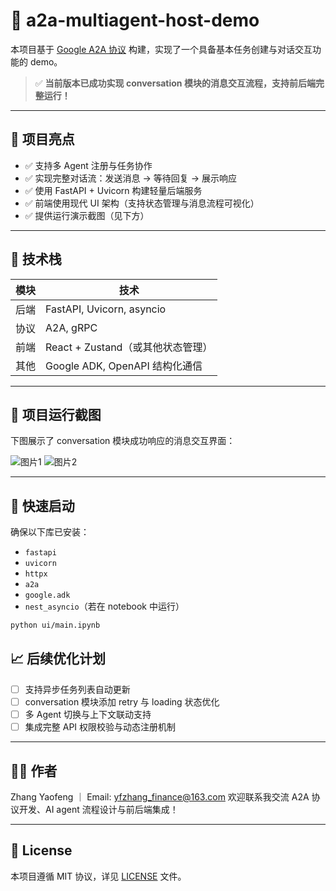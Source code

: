 # 🧠 a2a-multiagent-host-demo

本项目基于 [Google A2A 协议](https://github.com/google/a2a) 构建，实现了一个具备基本任务创建与对话交互功能的 demo。

> ✅ **当前版本已成功实现 conversation 模块的消息交互流程，支持前后端完整运行！**

---

## 📌 项目亮点

- ✅ 支持多 Agent 注册与任务协作
- ✅ 实现完整对话流：发送消息 → 等待回复 → 展示响应
- ✅ 使用 FastAPI + Uvicorn 构建轻量后端服务
- ✅ 前端使用现代 UI 架构（支持状态管理与消息流程可视化）
- ✅ 提供运行演示截图（见下方）

---

## 🧪 技术栈

| 模块 | 技术 |
|------|------|
| 后端 | FastAPI, Uvicorn, asyncio |
| 协议 | A2A, gRPC |
| 前端 | React + Zustand（或其他状态管理） |
| 其他 | Google ADK, OpenAPI 结构化通信 |

---

## 📸 项目运行截图

下图展示了 conversation 模块成功响应的消息交互界面：

![图片1](https://github.com/user-attachments/assets/492df214-7383-4ef5-a901-5d20bd908ebc)
![图片2](https://github.com/user-attachments/assets/b6798dbf-d953-4924-9131-9ff81255d910)

> 

---

## 🚀 快速启动

确保以下库已安装：

* `fastapi`
* `uvicorn`
* `httpx`
* `a2a`
* `google.adk`
* `nest_asyncio`（若在 notebook 中运行）
 
```bash
python ui/main.ipynb
```



## 📈 后续优化计划

* [ ] 支持异步任务列表自动更新
* [ ] conversation 模块添加 retry 与 loading 状态优化
* [ ] 多 Agent 切换与上下文联动支持
* [ ] 集成完整 API 权限校验与动态注册机制

---

## 🧑‍💻 作者

Zhang Yaofeng ｜ Email: [yfzhang_finance@163.com](mailto:yfzhang_finance@163.com)
欢迎联系我交流 A2A 协议开发、AI agent 流程设计与前后端集成！

---

## 📄 License

本项目遵循 MIT 协议，详见 [LICENSE](./LICENSE) 文件。
